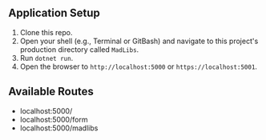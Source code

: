 ## Application Setup

1. Clone this repo.
2. Open your shell (e.g., Terminal or GitBash) and navigate to this project's production directory called `MadLibs`. 
3. Run `dotnet run`.
4. Open the browser to `http://localhost:5000` or `https://localhost:5001`.

## Available Routes

* localhost:5000/
* localhost:5000/form
* localhost:5000/madlibs
